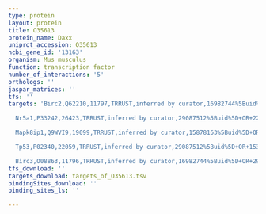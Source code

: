 ```yaml
---
type: protein
layout: protein
title: O35613
protein_name: Daxx
uniprot_accession: O35613
ncbi_gene_id: '13163'
organism: Mus musculus
function: transcription factor
number_of_interactions: '5'
orthologs: ''
jaspar_matrices: ''
tfs: ''
targets: 'Birc2,Q62210,11797,TRRUST,inferred by curator,16982744%5Buid%5D+OR+29087512%5Buid%5D,Yes

  Nr5a1,P33242,26423,TRRUST,inferred by curator,29087512%5Buid%5D+OR+22199361%5Buid%5D,Yes

  Mapk8ip1,Q9WVI9,19099,TRRUST,inferred by curator,15878163%5Buid%5D+OR+29087512%5Buid%5D,Yes

  Tp53,P02340,22059,TRRUST,inferred by curator,29087512%5Buid%5D+OR+15364927%5Buid%5D,Yes

  Birc3,O08863,11796,TRRUST,inferred by curator,16982744%5Buid%5D+OR+29087512%5Buid%5D,Yes'
tfs_download: ''
targets_download: targets_of_O35613.tsv
bindingSites_download: ''
binding_sites_ls: ''

---
```

